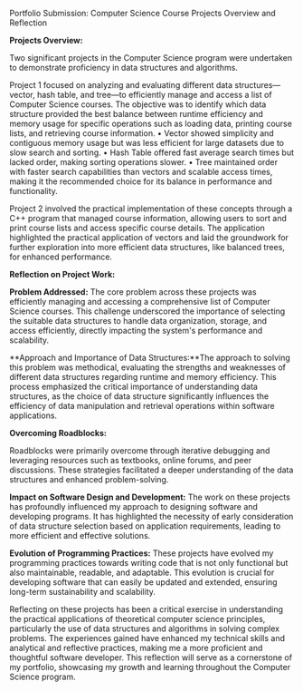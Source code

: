 Portfolio Submission: Computer Science Course Projects Overview and Reflection

**Projects Overview:**

Two significant projects in the Computer Science program were undertaken to demonstrate proficiency in data structures and algorithms.

Project 1 focused on analyzing and evaluating different data structures—vector, hash table, and tree—to efficiently manage and access a list of Computer Science courses. The objective was to identify which data structure provided the best balance between runtime efficiency and memory usage for specific operations such as loading data, printing course lists, and retrieving course information.
•	Vector showed simplicity and contiguous memory usage but was less efficient for large datasets due to slow search and sorting.
•	Hash Table offered fast average search times but lacked order, making sorting operations slower.
•	Tree maintained order with faster search capabilities than vectors and scalable access times, making it the recommended choice for its balance in performance and functionality.


Project 2 involved the practical implementation of these concepts through a C++ program that managed course information, allowing users to sort and print course lists and access specific course details. The application highlighted the practical application of vectors and laid the groundwork for further exploration into more efficient data structures, like balanced trees, for enhanced performance.

**Reflection on Project Work:**

**Problem Addressed:** The core problem across these projects was efficiently managing and accessing a comprehensive list of Computer Science courses. This challenge underscored the importance of selecting the suitable data structures to handle data organization, storage, and access efficiently, directly impacting the system's performance and scalability.

**Approach and Importance of Data Structures:**The approach to solving this problem was methodical, evaluating the strengths and weaknesses of different data structures regarding runtime and memory efficiency. This process emphasized the critical importance of understanding data structures, as the choice of data structure significantly influences the efficiency of data manipulation and retrieval operations within software applications.

**Overcoming Roadblocks:**

Roadblocks were primarily overcome through iterative debugging and leveraging resources such as textbooks, online forums, and peer discussions. These strategies facilitated a deeper understanding of the data structures and enhanced problem-solving.


**Impact on Software Design and Development:** The work on these projects has profoundly influenced my approach to designing software and developing programs. It has highlighted the necessity of early consideration of data structure selection based on application requirements, leading to more efficient and effective solutions.


**Evolution of Programming Practices:** These projects have evolved my programming practices towards writing code that is not only functional but also maintainable, readable, and adaptable. This evolution is crucial for developing software that can easily be updated and extended, ensuring long-term sustainability and scalability.

Reflecting on these projects has been a critical exercise in understanding the practical applications of theoretical computer science principles, particularly the use of data structures and algorithms in solving complex problems. The experiences gained have enhanced my technical skills and analytical and reflective practices, making me a more proficient and thoughtful software developer. This reflection will serve as a cornerstone of my portfolio, showcasing my growth and learning throughout the Computer Science program.

